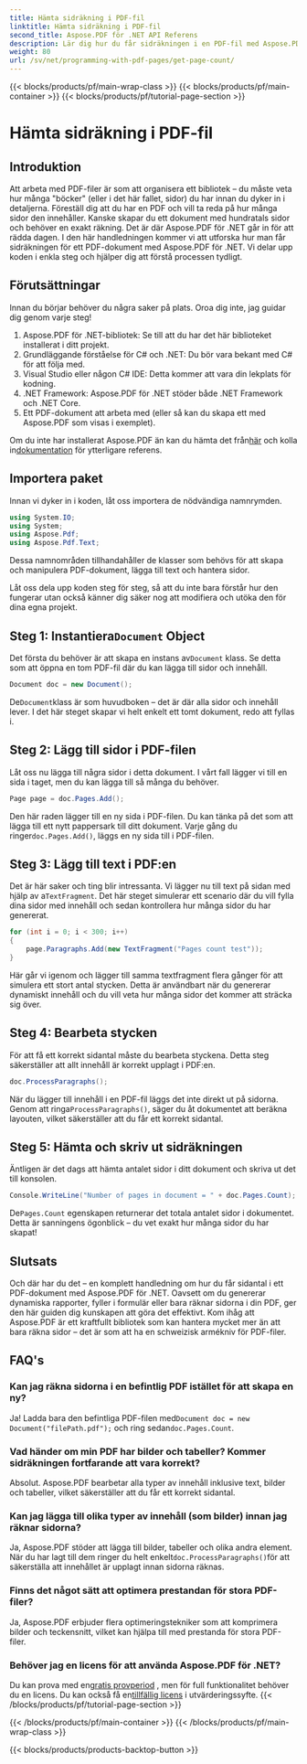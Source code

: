 ```yaml
---
title: Hämta sidräkning i PDF-fil
linktitle: Hämta sidräkning i PDF-fil
second_title: Aspose.PDF för .NET API Referens
description: Lär dig hur du får sidräkningen i en PDF-fil med Aspose.PDF för .NET. Följ vår steg-för-steg-guide för en enkel och effektiv lösning.
weight: 80
url: /sv/net/programming-with-pdf-pages/get-page-count/
---
```


{{< blocks/products/pf/main-wrap-class >}}
{{< blocks/products/pf/main-container >}}
{{< blocks/products/pf/tutorial-page-section >}}

# Hämta sidräkning i PDF-fil

## Introduktion

Att arbeta med PDF-filer är som att organisera ett bibliotek – du måste veta hur många "böcker" (eller i det här fallet, sidor) du har innan du dyker in i detaljerna. Föreställ dig att du har en PDF och vill ta reda på hur många sidor den innehåller. Kanske skapar du ett dokument med hundratals sidor och behöver en exakt räkning. Det är där Aspose.PDF för .NET går in för att rädda dagen. I den här handledningen kommer vi att utforska hur man får sidräkningen för ett PDF-dokument med Aspose.PDF för .NET. Vi delar upp koden i enkla steg och hjälper dig att förstå processen tydligt.

## Förutsättningar

Innan du börjar behöver du några saker på plats. Oroa dig inte, jag guidar dig genom varje steg!

1. Aspose.PDF för .NET-bibliotek: Se till att du har det här biblioteket installerat i ditt projekt.
2. Grundläggande förståelse för C# och .NET: Du bör vara bekant med C# för att följa med.
3. Visual Studio eller någon C# IDE: Detta kommer att vara din lekplats för kodning.
4. .NET Framework: Aspose.PDF för .NET stöder både .NET Framework och .NET Core.
5. Ett PDF-dokument att arbeta med (eller så kan du skapa ett med Aspose.PDF som visas i exemplet).

 Om du inte har installerat Aspose.PDF än kan du hämta det från[här](https://releases.aspose.com/pdf/net/) och kolla in[dokumentation](https://reference.aspose.com/pdf/net/) för ytterligare referens.

## Importera paket

Innan vi dyker in i koden, låt oss importera de nödvändiga namnrymden.

```csharp
using System.IO;
using System;
using Aspose.Pdf;
using Aspose.Pdf.Text;
```

Dessa namnområden tillhandahåller de klasser som behövs för att skapa och manipulera PDF-dokument, lägga till text och hantera sidor.

Låt oss dela upp koden steg för steg, så att du inte bara förstår hur den fungerar utan också känner dig säker nog att modifiera och utöka den för dina egna projekt.

##  Steg 1: Instantiera`Document` Object

 Det första du behöver är att skapa en instans av`Document` klass. Se detta som att öppna en tom PDF-fil där du kan lägga till sidor och innehåll.

```csharp
Document doc = new Document();
```

 De`Document`klass är som huvudboken – det är där alla sidor och innehåll lever. I det här steget skapar vi helt enkelt ett tomt dokument, redo att fyllas i.

## Steg 2: Lägg till sidor i PDF-filen

Låt oss nu lägga till några sidor i detta dokument. I vårt fall lägger vi till en sida i taget, men du kan lägga till så många du behöver.

```csharp
Page page = doc.Pages.Add();
```

 Den här raden lägger till en ny sida i PDF-filen. Du kan tänka på det som att lägga till ett nytt pappersark till ditt dokument. Varje gång du ringer`doc.Pages.Add()`, läggs en ny sida till i PDF-filen.

## Steg 3: Lägg till text i PDF:en

 Det är här saker och ting blir intressanta. Vi lägger nu till text på sidan med hjälp av a`TextFragment`. Det här steget simulerar ett scenario där du vill fylla dina sidor med innehåll och sedan kontrollera hur många sidor du har genererat.

```csharp
for (int i = 0; i < 300; i++)
{
    page.Paragraphs.Add(new TextFragment("Pages count test"));
}
```

Här går vi igenom och lägger till samma textfragment flera gånger för att simulera ett stort antal stycken. Detta är användbart när du genererar dynamiskt innehåll och du vill veta hur många sidor det kommer att sträcka sig över.

## Steg 4: Bearbeta stycken

För att få ett korrekt sidantal måste du bearbeta styckena. Detta steg säkerställer att allt innehåll är korrekt upplagt i PDF:en.

```csharp
doc.ProcessParagraphs();
```

 När du lägger till innehåll i en PDF-fil läggs det inte direkt ut på sidorna. Genom att ringa`ProcessParagraphs()`, säger du åt dokumentet att beräkna layouten, vilket säkerställer att du får ett korrekt sidantal.

## Steg 5: Hämta och skriv ut sidräkningen

Äntligen är det dags att hämta antalet sidor i ditt dokument och skriva ut det till konsolen.

```csharp
Console.WriteLine("Number of pages in document = " + doc.Pages.Count);
```

 De`Pages.Count` egenskapen returnerar det totala antalet sidor i dokumentet. Detta är sanningens ögonblick – du vet exakt hur många sidor du har skapat!

## Slutsats

Och där har du det – en komplett handledning om hur du får sidantal i ett PDF-dokument med Aspose.PDF för .NET. Oavsett om du genererar dynamiska rapporter, fyller i formulär eller bara räknar sidorna i din PDF, ger den här guiden dig kunskapen att göra det effektivt. Kom ihåg att Aspose.PDF är ett kraftfullt bibliotek som kan hantera mycket mer än att bara räkna sidor – det är som att ha en schweizisk armékniv för PDF-filer.

## FAQ's

### Kan jag räkna sidorna i en befintlig PDF istället för att skapa en ny?  
 Ja! Ladda bara den befintliga PDF-filen med`Document doc = new Document("filePath.pdf");` och ring sedan`doc.Pages.Count`.

### Vad händer om min PDF har bilder och tabeller? Kommer sidräkningen fortfarande att vara korrekt?  
Absolut. Aspose.PDF bearbetar alla typer av innehåll inklusive text, bilder och tabeller, vilket säkerställer att du får ett korrekt sidantal.

### Kan jag lägga till olika typer av innehåll (som bilder) innan jag räknar sidorna?  
 Ja, Aspose.PDF stöder att lägga till bilder, tabeller och olika andra element. När du har lagt till dem ringer du helt enkelt`doc.ProcessParagraphs()`för att säkerställa att innehållet är upplagt innan sidorna räknas.

### Finns det något sätt att optimera prestandan för stora PDF-filer?  
Ja, Aspose.PDF erbjuder flera optimeringstekniker som att komprimera bilder och teckensnitt, vilket kan hjälpa till med prestanda för stora PDF-filer.

### Behöver jag en licens för att använda Aspose.PDF för .NET?  
 Du kan prova med en[gratis provperiod](https://releases.aspose.com/) , men för full funktionalitet behöver du en licens. Du kan också få en[tillfällig licens](https://purchase.aspose.com/temporary-license/) i utvärderingssyfte.
{{< /blocks/products/pf/tutorial-page-section >}}

{{< /blocks/products/pf/main-container >}}
{{< /blocks/products/pf/main-wrap-class >}}

{{< blocks/products/products-backtop-button >}}
